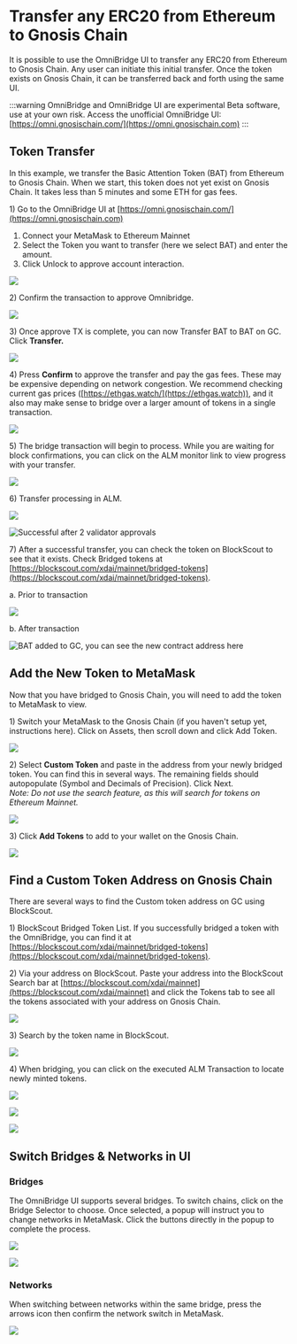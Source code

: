 ---
---

# Transfer any ERC20 from Ethereum to Gnosis Chain

It is possible to use the OmniBridge UI to transfer any ERC20 from Ethereum to Gnosis Chain. Any user can initiate this initial transfer. Once the token exists on Gnosis Chain, it can be transferred back and forth using the same UI.

:::warning
OmniBridge and OmniBridge UI are experimental Beta software, use at your own risk. Access the unofficial OmniBridge UI: [https://omni.gnosischain.com/](https://omni.gnosischain.com)
:::

## Token Transfer

In this example, we transfer the Basic Attention Token (BAT) from Ethereum to Gnosis Chain. When we start, this token does not yet exist on Gnosis Chain. It takes less than 5 minutes and some ETH for gas fees.

1\) Go to the OmniBridge UI at [https://omni.gnosischain.com/](https://omni.gnosischain.com)

1. Connect your MetaMask to Ethereum Mainnet
2. Select the Token you want to transfer (here we select BAT) and enter the amount.
3. Click Unlock to approve account interaction.

![](/img/specs/bridges/omni1.jpg)

2\) Confirm the transaction to approve Omnibridge.

![](/img/specs/bridges/omni2.jpg)

3\) Once approve TX is complete, you can now Transfer BAT to BAT on GC. Click **Transfer.**

![](/img/specs/bridges/omni3.jpg)

4\) Press **Confirm** to approve the transfer and pay the gas fees. These may be expensive depending on network congestion. We recommend checking current gas prices ([https://ethgas.watch/](https://ethgas.watch)), and it also may make sense to bridge over a larger amount of tokens in a single transaction.

![](/img/specs/bridges/omni4.jpg)

5\) The bridge transaction will begin to process. While you are waiting for block confirmations, you can click on the ALM monitor link to view progress with your transfer.

![](/img/specs/bridges/Omni5.jpg)

6\) Transfer processing in ALM.

![](</img/specs/bridges/omni6a-1.jpg>)

![Successful after 2 validator approvals](/img/specs/bridges/Omni6b.jpg)

7\) After a successful transfer, you can check the token on BlockScout to see that it exists. Check Bridged tokens at [https://blockscout.com/xdai/mainnet/bridged-tokens](https://blockscout.com/xdai/mainnet/bridged-tokens).

a. Prior to transaction

![](</img/specs/bridges/bridge1-1.jpg>)

b. After transaction

![BAT added to GC, you can see the new contract address here](/img/specs/bridges/bridge2.jpg)

## Add the New Token to MetaMask

Now that you have bridged to Gnosis Chain, you will need to add the token to MetaMask to view.

1\) Switch your MetaMask to the Gnosis Chain (if you haven't setup yet, instructions here). Click on Assets, then scroll down and click Add Token.

![](</img/specs/bridges/mmx1-1.jpg>)

2\) Select **Custom Token** and paste in the address from your newly bridged token. You can find this in several ways. The remaining fields should autopopulate (Symbol and Decimals of Precision). Click Next.\
_Note: Do not use the search feature, as this will search for tokens on Ethereum Mainnet._

![](/img/specs/bridges/mmx2.jpg)

3\) Click **Add Tokens** to add to your wallet on the Gnosis Chain.

![](/img/specs/bridges/mmx3.jpg)

## Find a Custom Token Address on Gnosis Chain

There are several ways to find the Custom token address on GC using BlockScout.

1\) BlockScout Bridged Token List. If you successfully bridged a token with the OmniBridge, you can find it at [https://blockscout.com/xdai/mainnet/bridged-tokens](https://blockscout.com/xdai/mainnet/bridged-tokens).

2\) Via your address on BlockScout. Paste your address into the BlockScout Search bar at [https://blockscout.com/xdai/mainnet](https://blockscout.com/xdai/mainnet) and click the Tokens tab to see all the tokens associated with your address on Gnosis Chain.

![](/img/specs/bridges/blockscout-search.jpg)

3\) Search by the token name in BlockScout.

![](/img/specs/bridges/search.jpg)

4\) When bridging, you can click on the executed ALM Transaction to locate newly minted tokens.

![](/img/specs/bridges/ALM1.jpg)

![](/img/specs/bridges/ALM2.jpg)

![](/img/specs/bridges/ALM3.jpg)

## Switch Bridges & Networks in UI

### Bridges

The OmniBridge UI supports several bridges. To switch chains, click on the Bridge Selector to choose. Once selected, a popup will instruct you to change networks in MetaMask. Click the buttons directly in the popup to complete the process.

![](/img/specs/bridges/switch-bridge-1.png)

![](/img/specs/bridges/switch-bridge-2.png)

### Networks

When switching between networks within the same bridge, press the arrows icon then confirm the network switch in MetaMask.

![](/img/specs/bridges/switch-networks.png)